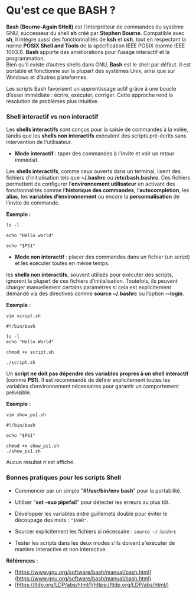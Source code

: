 # Qu'est ce que BASH ?

**Bash (Bourne-Again SHell)** est l’interpréteur de commandes du système GNU, successeur du shell **sh** créé par **Stephen Bourne**. Compatible avec **sh**, il intègre aussi des fonctionnalités de **ksh** et **csh**, tout en respectant la norme **POSIX Shell and Tools** de la spécification IEEE POSIX (norme IEEE 1003.1). **Bash** apporte des améliorations pour l’usage interactif et la programmation. <br>
Bien qu’il existe d’autres shells dans GNU, **Bash** est le shell par défaut. Il est portable et fonctionne sur la plupart des systèmes Unix, ainsi que sur Windows et d’autres plateformes.

Les scripts Bash favorisent un apprentissage actif grâce à une boucle d’essai immédiate : écrire, exécuter, corriger. Cette approche rend la résolution de problèmes plus intuitive.

### Shell interactif vs non interactif

Les **shells interactifs** sont conçus pour la saisie de commandes à la volée, tandis que les **shells non interactifs** exécutent des scripts pré-écrits sans intervention de l'utilisateur.

- **Mode interactif** : taper des commandes à l'invite et voir un retour immédiat.

Les **shells interactifs**, comme ceux ouverts dans un terminal, lisent des fichiers d’initialisation tels que **~/.bashrc** ou **/etc/bash.bashrc**. Ces fichiers permettent de configurer l’**environnement utilisateur** en activant des fonctionnalités comme l’**historique des commandes**, l’**autocomplétion**, les **alias**, les **variables d’environnement** ou encore la **personnalisation** de l’invite de commande.

**Exemple :**

```
ls -l

echo "Hello world"

echo "$PS1"
```

- **Mode non interactif** : placer des commandes dans un fichier (un script) et les exécuter toutes en même temps.

les **shells non interactifs**, souvent utilisés pour exécuter des scripts, ignorent la plupart de ces fichiers d’initialisation. Toutefois, ils peuvent charger manuellement certains paramètres si cela est explicitement demandé via des directives comme **source ~/.bashrc** ou l’option **--login**.

**Exemple :**

```
vim script.sh
```

```
#!/bin/bash

ls -l
echo "Hello World"
```

```
chmod +x script.sh

./script.sh
```

Un **script ne doit pas dépendre des variables propres à un shell interactif** (comme **PS1**). Il est recommandé de définir explicitement toutes les variables d’environnement nécessaires pour garantir un comportement prévisible.

**Exemple :**

```
vim show_ps1.sh
```

```
#!/bin/bash

echo "$PS1"
```

```
chmod +x show_ps1.sh
./show_ps1.sh
```

Aucun résultat n'est affiché.

### Bonnes pratiques pour les scripts Shell

- Commencer par un simple "**#!/usr/bin/env bash**" pour la portabilité.

- Utiliser "**set -euo pipefail**" pour détecter les erreurs au plus tôt.

- Développer les variables entre guillemets double pour éviter le découpage des mots : `"$VAR"`.

- Sourcer explicitement les fichiers si nécessaire : `source ~/.bashrc`

- Tester les scripts dans les deux modes s'ils doivent s'exécuter de manière interactive et non interactive.

**Références** : 

- [https://www.gnu.org/software/bash/manual/bash.html](https://www.gnu.org/software/bash/manual/bash.html)
- [https://tldp.org/LDP/abs/html/](https://tldp.org/LDP/abs/html/)
